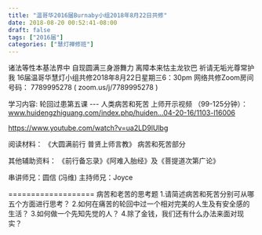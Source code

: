 ```yaml
---
title: "温哥华2016届Burnaby小组2018年8月22日共修"
date: 2018-08-20 00:52:41-08:00
draft: false
tags: ["2016届"]
categories: ["慧灯禅修班"]
---
```

诸法等性本基法界中 自现圆满三身游舞力
离障本来怙主龙钦巴 祈请无垢光尊常护我
16届温哥华慧灯小组共修2018年8月22日星期三6：30pm
网络共修Zoom房间号码： 7789995278 ( zoom.us/j/7789995278 )

学习内容: 轮回过患第五课 --- 人类病苦和死苦
上师开示视频 （99-125分钟）：
www.huidengzhiguang.com/index.php/huiden...04-20-16/1103-l16006 

https://www.youtube.com/watch?v=ua2LD9lUlbg

阅读材料：
《大圆满前行 普贤上师言教》 病苦和死苦部分

其他辅助资料：
《前行备忘录》《阿难入胎经》及《菩提道次第广论》

串讲师兄：圆信 (冯维)
主持师兄：Joyce


===================
病苦和老苦的思考题
1.请简述病苦和死苦分别可从哪五个方面进行思考？
2.如何在痛苦的轮回中过一个相对完美的人生及有安全感的生活？
3.如何做一个先知先觉的人？
4.除了金钱，我们还有什么办法来面对现实？
